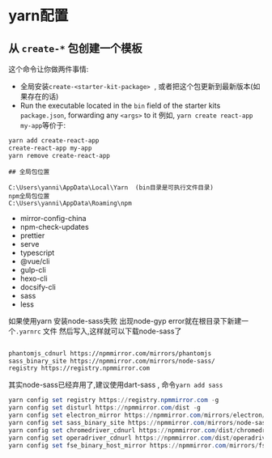 # yarn配置

## 从 `create-*` 包创建一个模板

这个命令让你做两件事情:

- 全局安装`create-<starter-kit-package>`  , 或者把这个包更新到最新版本(如果存在的话)
- Run the executable located in the `bin` field of the starter kits `package.json`, forwarding any `<args>` to it
例如, `yarn create react-app my-app`等价于:

```bash
yarn add create-react-app
create-react-app my-app
yarn remove create-react-app
```

```text
## 全局包位置

C:\Users\yanni\AppData\Local\Yarn  (bin目录是可执行文件目录)
npm全局包位置
C:\Users\yanni\AppData\Roaming\npm

```

- mirror-config-china
- npm-check-updates
- prettier
- serve
- typescript
- @vue/cli
- gulp-cli
- hexo-cli
- docsify-cli
- sass
- less

如果使用yarn 安装node-sass失败 出现node-gyp error就在根目录下新建一个`.yarnrc` 文件
然后写入,这样就可以下载node-sass了

```bash

phantomjs_cdnurl https://npmmirror.com/mirrors/phantomjs
sass_binary_site https://npmmirror.com/mirrors/node-sass/
registry https://registry.npmmirror.com

```

其实node-sass已经弃用了,建议使用dart-sass , 命令`yarn add sass`
​

```powershell
yarn config set registry https://registry.npmmirror.com -g
yarn config set disturl https://npmmirror.com/dist -g
yarn config set electron_mirror https://npmmirror.com/mirrors/electron/ -g
yarn config set sass_binary_site https://npmmirror.com/mirrors/node-sass/ -g
yarn config set chromedriver_cdnurl https://npmmirror.com/dist/chromedriver -g
yarn config set operadriver_cdnurl https://npmmirror.com/dist/operadriver -g
yarn config set fse_binary_host_mirror https://npmmirror.com/mirrors/fsevents -g
```
